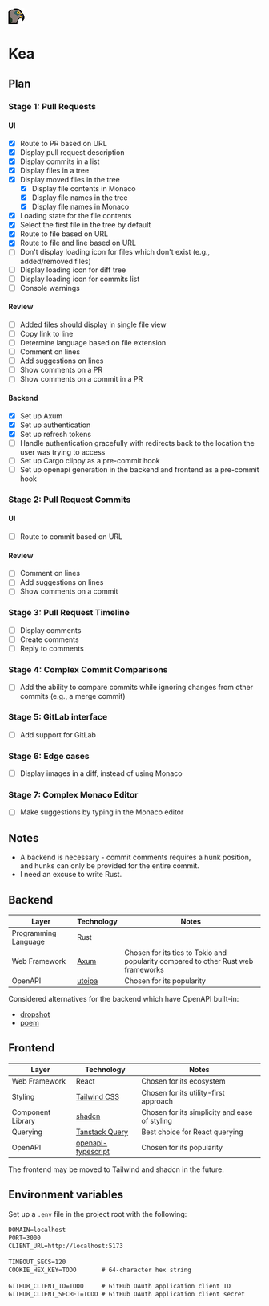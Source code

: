![Kea logo](./kea-client/src/assets/logo-light.gif)

# Kea

## Plan

### Stage 1: Pull Requests

#### UI

- [x] Route to PR based on URL
- [x] Display pull request description
- [x] Display commits in a list
- [x] Display files in a tree
- [x] Display moved files in the tree
  - [x] Display file contents in Monaco
  - [x] Display file names in the tree
  - [x] Display file names in Monaco
- [x] Loading state for the file contents
- [x] Select the first file in the tree by default
- [x] Route to file based on URL
- [x] Route to file and line based on URL
- [ ] Don't display loading icon for files which don't exist (e.g., added/removed files)
- [ ] Display loading icon for diff tree
- [ ] Display loading icon for commits list
- [ ] Console warnings

#### Review

- [ ] Added files should display in single file view
- [ ] Copy link to line
- [ ] Determine language based on file extension
- [ ] Comment on lines
- [ ] Add suggestions on lines
- [ ] Show comments on a PR
- [ ] Show comments on a commit in a PR

#### Backend

- [x] Set up Axum
- [x] Set up authentication
- [x] Set up refresh tokens
- [ ] Handle authentication gracefully with redirects back to the location the user was trying to access
- [ ] Set up Cargo clippy as a pre-commit hook
- [ ] Set up openapi generation in the backend and frontend as a pre-commit hook

### Stage 2: Pull Request Commits

#### UI

- [ ] Route to commit based on URL

#### Review

- [ ] Comment on lines
- [ ] Add suggestions on lines
- [ ] Show comments on a commit

### Stage 3: Pull Request Timeline

- [ ] Display comments
- [ ] Create comments
- [ ] Reply to comments

### Stage 4: Complex Commit Comparisons

- [ ] Add the ability to compare commits while ignoring changes from other commits (e.g., a merge commit)

### Stage 5: GitLab interface

- [ ] Add support for GitLab

### Stage 6: Edge cases

- [ ] Display images in a diff, instead of using Monaco

### Stage 7: Complex Monaco Editor

- [ ] Make suggestions by typing in the Monaco editor

## Notes

- A backend is necessary - commit comments requires a hunk position, and hunks can only be provided for the entire commit.
- I need an excuse to write Rust.

## Backend

| Layer                | Technology                                                                   | Notes                                                                             |
| -------------------- | ---------------------------------------------------------------------------- | --------------------------------------------------------------------------------- |
| Programming Language | Rust                                                                         |                                                                                   |
| Web Framework        | [Axum](https://github.com/tokio-rs/axum)                                     | Chosen for its ties to Tokio and popularity compared to other Rust web frameworks |
| OpenAPI              | [utoipa](https://github.com/juhaku/utoipa/blob/master/utoipa-axum/README.md) | Chosen for its popularity                                                         |

Considered alternatives for the backend which have OpenAPI built-in:

- [dropshot](https://github.com/oxidecomputer/dropshot)
- [poem](https://github.com/poem-web/poem)

## Frontend

| Layer             | Technology                                                             | Notes                                         |
| ----------------- | ---------------------------------------------------------------------- | --------------------------------------------- |
| Web Framework     | React                                                                  | Chosen for its ecosystem                      |
| Styling           | [Tailwind CSS](https://tailwindcss.com/)                               | Chosen for its utility-first approach         |
| Component Library | [shadcn](https://shadcn.com/)                                          | Chosen for its simplicity and ease of styling |
| Querying          | [Tanstack Query](https://tanstack.com/query/latest/docs/)              | Best choice for React querying                |
| OpenAPI           | [openapi-typescript](https://github.com/openapi-ts/openapi-typescript) | Chosen for its popularity                     |

The frontend may be moved to Tailwind and shadcn in the future.

## Environment variables

Set up a `.env` file in the project root with the following:

```env
DOMAIN=localhost
PORT=3000
CLIENT_URL=http://localhost:5173

TIMEOUT_SECS=120
COOKIE_HEX_KEY=TODO       # 64-character hex string

GITHUB_CLIENT_ID=TODO     # GitHub OAuth application client ID
GITHUB_CLIENT_SECRET=TODO # GitHub OAuth application client secret
```

